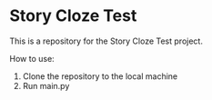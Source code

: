 # Story Cloze Test
This is a repository for the Story Cloze Test project.

How to use:
1. Clone the repository to the local machine
2. Run main.py
